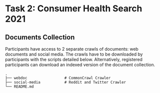 # Task 2: Consumer Health Search 2021

## Documents Collection
Participants have access to 2 separate crawls of documents: web documents and social media. The crawls have to be downloaded by participants with the scripts detailed below. Alternatively, registered participants can download an indexed version of the document collection.

    .
    ├── webdoc                 # CommonCrawl Crawler
    ├── social-media           # Reddit and Twitter Crawler
    └── README.md
